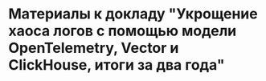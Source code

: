 # Материалы к докладу "Укрощение хаоса логов с помощью модели OpenTelemetry, Vector и ClickHouse, итоги за два года"

